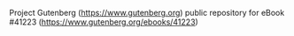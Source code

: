 Project Gutenberg (https://www.gutenberg.org) public repository for eBook #41223 (https://www.gutenberg.org/ebooks/41223)
